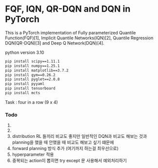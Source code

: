# FQF, IQN, QR-DQN and DQN in PyTorch

This is a PyTorch implementation of Fully parameterized Quantile Function(FQF)[1], Implicit Quantile Networks(IQN)[2], Quantile Regression DQN(QR-DQN)[3] and Deep Q Network(DQN)[4].

python version 3.10

```bash
pip install scipy==1.11.1
pip install numpy==1.25.1
pip install matplotlib==3.7.2
pip install gym==0.26.2
pip install pyglet==2.0.8
pip install pyyaml
pip install tensorboard
pip install mcts
```

Task : four in a row (9 x 4)


### Todo

1. 
2. 
3. distribution RL 들끼리 비교도 좋지만 일반적인 DQN과 비교도 해보는 것과 planning을 했을 때 안했을 때 비교도 해보고 싶기 떄문에 
4. forward planning 방식 추가 (여기까지 하는걸 최우선으로)
5. hyperparameter 적용
6. 중복되는 action이 뽑히면 try except 문 사용해서 예외처리하기
